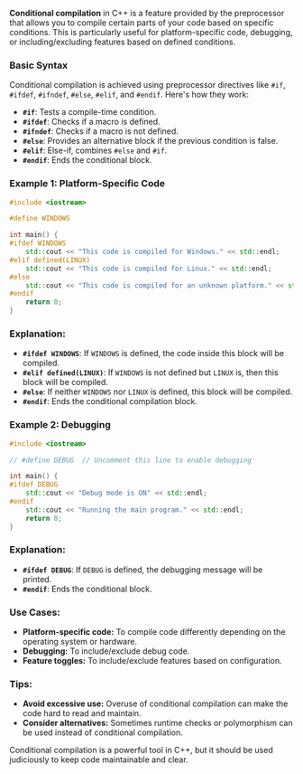 **Conditional compilation** in C++ is a feature provided by the preprocessor that allows you to compile certain parts of your code based on specific conditions. This is particularly useful for platform-specific code, debugging, or including/excluding features based on defined conditions.

### Basic Syntax

Conditional compilation is achieved using preprocessor directives like `#if`, `#ifdef`, `#ifndef`, `#else`, `#elif`, and `#endif`. Here's how they work:

- **`#if`**: Tests a compile-time condition.
- **`#ifdef`**: Checks if a macro is defined.
- **`#ifndef`**: Checks if a macro is not defined.
- **`#else`**: Provides an alternative block if the previous condition is false.
- **`#elif`**: Else-if, combines `#else` and `#if`.
- **`#endif`**: Ends the conditional block.

### Example 1: Platform-Specific Code

```cpp
#include <iostream>

#define WINDOWS

int main() {
#ifdef WINDOWS
    std::cout << "This code is compiled for Windows." << std::endl;
#elif defined(LINUX)
    std::cout << "This code is compiled for Linux." << std::endl;
#else
    std::cout << "This code is compiled for an unknown platform." << std::endl;
#endif
    return 0;
}
```

### Explanation:
- **`#ifdef WINDOWS`**: If `WINDOWS` is defined, the code inside this block will be compiled.
- **`#elif defined(LINUX)`**: If `WINDOWS` is not defined but `LINUX` is, then this block will be compiled.
- **`#else`**: If neither `WINDOWS` nor `LINUX` is defined, this block will be compiled.
- **`#endif`**: Ends the conditional compilation block.

### Example 2: Debugging

```cpp
#include <iostream>

// #define DEBUG  // Uncomment this line to enable debugging

int main() {
#ifdef DEBUG
    std::cout << "Debug mode is ON" << std::endl;
#endif
    std::cout << "Running the main program." << std::endl;
    return 0;
}
```

### Explanation:
- **`#ifdef DEBUG`**: If `DEBUG` is defined, the debugging message will be printed.
- **`#endif`**: Ends the conditional block.

### Use Cases:
- **Platform-specific code:** To compile code differently depending on the operating system or hardware.
- **Debugging:** To include/exclude debug code.
- **Feature toggles:** To include/exclude features based on configuration.

### Tips:
- **Avoid excessive use:** Overuse of conditional compilation can make the code hard to read and maintain.
- **Consider alternatives:** Sometimes runtime checks or polymorphism can be used instead of conditional compilation.

Conditional compilation is a powerful tool in C++, but it should be used judiciously to keep code maintainable and clear.